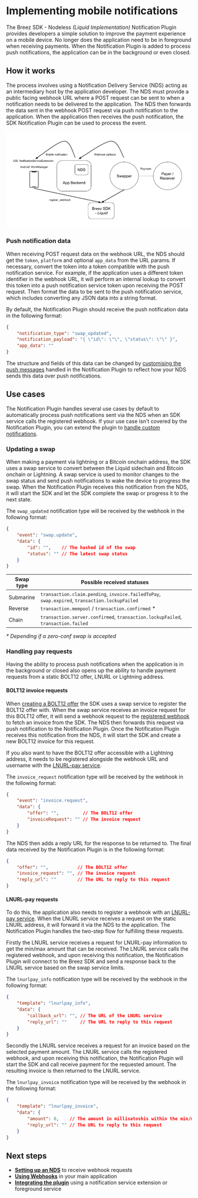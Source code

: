 # Implementing mobile notifications

The Breez SDK - Nodeless *(Liquid Implementation)* Notification Plugin provides developers a simple solution to improve the payment experience on a mobile device. No longer does the application need to be in foreground when receiving payments. When the Notification Plugin is added to process push notifications, the application can be in the background or even closed.

## How it works

The process involves using a Notification Delivery Service (NDS) acting as an intermediary host by the application developer. The NDS must provide a public facing webhook URL where a POST request can be sent to when a notification needs to be delivered to the application. The NDS then forwards the data sent in the webhook POST request via push notification to the application. When the application then receives the push notification, the SDK Notification Plugin can be used to process the event.

![Breez SDK - Notifications](../images/BreezSDK_Liquid_Notifications.png)

### Push notification data

When receiving POST request data on the webhook URL, the NDS should get the `token`, `platform` and optional `app_data` from the URL params. If necessary, convert the token into a token compatible with the push notification service. For example, if the application uses a different token identifier in the webhook URL, it will perform an internal lookup to convert this token into a push notification service token upon receiving the POST request. Then format the data to be sent to the push notification service, which includes converting any JSON data into a string format. 

By default, the Notification Plugin should receive the push notification data in the following format:

```json
{
    "notification_type": "swap_updated",
    "notification_payload": "{ \"id\": \"\", \"status\": \"\" }",
    "app_data": ""
}
```
The structure and fields of this data can be changed by [customising the push messages](custom_messages.md) handled in the Notification Plugin to reflect how your NDS sends this data over push notifications.

## Use cases

The Notification Plugin handles several use cases by default to automatically process push notifications sent via the NDS when an SDK service calls the registered webhook. If your use case isn't covered by the Notification Plugin, you can extend the plugin to [handle custom notifications](custom_notifications.md).

### Updating a swap

When making a payment via lightning or a Bitcoin onchain address, the SDK uses a swap service to convert between the Liquid sidechain and Bitcoin onchain or Lightning. A swap service is used to monitor changes to the swap status and send push notifications to wake the device to progress the swap. When the Notification Plugin receives this notification from the NDS, it will start the SDK and let the SDK complete the swap or progress it to the next state. 

The `swap_updated` notification type will be received by the webhook in the following format:
```json
{
    "event": "swap.update",
    "data": {  
        "id": "",    // The hashed id of the swap
        "status": "" // The latest swap status
    }
}
```
| Swap type | Possible received statuses |
|---|---|
| Submarine | `transaction.claim.pending`, `invoice.failedToPay`, `swap.expired`, `transaction.lockupFailed` |
| Reverse | `transaction.mempool` / `transaction.confirmed` _*_ |
| Chain | `transaction.server.confirmed`, `transaction.lockupFailed`, `transaction.failed` |

_* Depending if a zero-conf swap is accepted_

### Handling pay requests

Having the ability to process push notifications when the application is in the background or closed also opens up the ability to handle payment requests from a static BOLT12 offer, LNURL or Lightning address. 

#### BOLT12 invoice requests

When [creating a BOLT12 offer](/guide/receive_payment.html#bolt12-offer) the SDK uses a swap service to register the BOLT12 offer with. When the swap service receives an invoice request for this BOLT12 offer, it will send a webhook request to the [registered webhook](using_webhooks.md) to fetch an invoice from the SDK. The NDS then forwards this request via push notification to the Notification Plugin. Once the Notification Plugin receives this notification from the NDS, it will start the SDK and create a new BOLT12 invoice for this request. 

If you also want to have the BOLT12 offer accessible with a Lightning address, it needs to be registered alongside the webhook URL and username with the [LNURL-pay service](/guide/pay_service.md).

The `invoice_request` notification type will be received by the webhook in the following format:
```json
{
    "event": "invoice.request",
    "data": {  
        "offer": "",         // The BOLT12 offer
        "invoiceRequest": "" // The invoice request
    }
}
```
The NDS then adds a reply URL for the response to be returned to. The final data received by the Notification Plugin is in the following format:
```json
{
    "offer": "",           // The BOLT12 offer
    "invoice_request": "", // The invoice request
    "reply_url": ""        // The URL to reply to this request
}
```

#### LNURL-pay requests

To do this, the application also needs to register a webhook with an [LNURL-pay service](/guide/pay_service.md). When the LNURL service receives a request on the static LNURL address, it will forward it via the NDS to the application. The Notification Plugin handles the two-step flow for fulfilling these requests.

Firstly the LNURL service receives a request for LNURL-pay information to get the min/max amount that can be received. The LNURL service calls the registered webhook, and upon receiving this notification, the Notification Plugin will connect to the Breez SDK and send a response back to the LNURL service based on the swap service limits. 

The `lnurlpay_info` notification type will be received by the webhook in the following format:
```json
{
    "template": "lnurlpay_info",
    "data": {  
        "callback_url": "", // The URL of the LNURL service
        "reply_url": ""     // The URL to reply to this request
    }
}
```
Secondly the LNURL service receives a request for an invoice based on the selected payment amount. The LNURL service calls the registered webhook, and upon receiving this notification, the Notification Plugin will start the SDK and call receive payment for the requested amount. The resulting invoice is then returned to the LNURL service. 

The `lnurlpay_invoice` notification type will be received by the webhook in the following format:
```json
{
    "template": "lnurlpay_invoice",
    "data": {  
        "amount": 0,    // The amount in millisatoshis within the min/max sendable range
        "reply_url": "" // The URL to reply to this request
    }
}
```

## Next steps
- **[Setting up an NDS](setup_nds.md)** to receive webhook requests
- **[Using Webhooks](using_webhooks.md)** in your main application
- **[Integrating the plugin](setup_plugin.md)** using a notification service extension or foreground service
